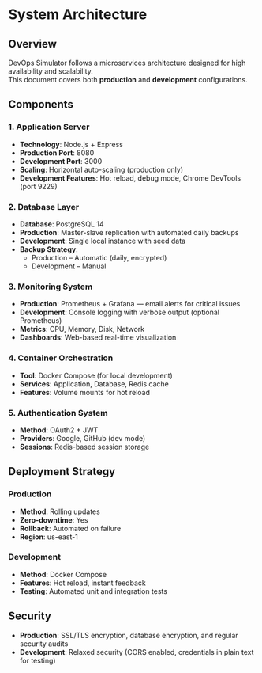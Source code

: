 # System Architecture

## Overview
DevOps Simulator follows a microservices architecture designed for high availability and scalability.  
This document covers both **production** and **development** configurations.

## Components

### 1. Application Server
- **Technology**: Node.js + Express  
- **Production Port**: 8080  
- **Development Port**: 3000  
- **Scaling**: Horizontal auto-scaling (production only)  
- **Development Features**: Hot reload, debug mode, Chrome DevTools (port 9229)

### 2. Database Layer
- **Database**: PostgreSQL 14  
- **Production**: Master-slave replication with automated daily backups  
- **Development**: Single local instance with seed data  
- **Backup Strategy**:  
  - Production – Automatic (daily, encrypted)  
  - Development – Manual  

### 3. Monitoring System
- **Production**: Prometheus + Grafana — email alerts for critical issues  
- **Development**: Console logging with verbose output (optional Prometheus)  
- **Metrics**: CPU, Memory, Disk, Network  
- **Dashboards**: Web-based real-time visualization  

### 4. Container Orchestration
- **Tool**: Docker Compose (for local development)  
- **Services**: Application, Database, Redis cache  
- **Features**: Volume mounts for hot reload  

### 5. Authentication System
- **Method**: OAuth2 + JWT  
- **Providers**: Google, GitHub (dev mode)  
- **Sessions**: Redis-based session storage  

## Deployment Strategy

### Production
- **Method**: Rolling updates  
- **Zero-downtime**: Yes  
- **Rollback**: Automated on failure  
- **Region**: us-east-1  

### Development
- **Method**: Docker Compose  
- **Features**: Hot reload, instant feedback  
- **Testing**: Automated unit and integration tests  

## Security
- **Production**: SSL/TLS encryption, database encryption, and regular security audits  
- **Development**: Relaxed security (CORS enabled, credentials in plain text for testing)